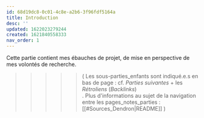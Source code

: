 ```yaml
---
id: 68d19dc8-0c01-4c8e-a2b6-3f96fdf5164a
title: Introduction
desc: ''
updated: 1622023279244
created: 1621840558333
nav_order: 1
---
```


Cette partie contient mes ébauches de projet, de mise en perspective de mes volontés de recherche.

>>>>> ( Les sous-parties_enfants sont indiqué.e.s en bas de page : cf. *Parties suivantes*  + les *Rétroliens*  (*Backlinks*)   
>>>>> . Plus d'informations au sujet de la navigation entre les pages_notes_parties : [[#Sources_Dendron|README]] )